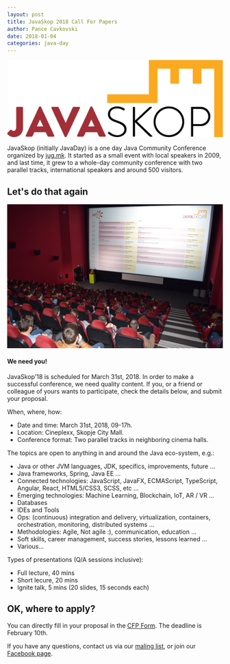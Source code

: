 ```yaml
---
layout: post
title: JavaSkop 2018 Call For Papers
author: Pance Cavkovski
date: 2018-01-04
categories: java-day
---
```


![JavaSkop](/images/JavaSkop.png)

JavaSkop (initially JavaDay) is a one day Java Community Conference organized
by [jug.mk](http://jug.mk). It started as a small event with local speakers in 
2009, and last time, it grew to a whole-day community conference with two 
parallel tracks, international speakers and around 500 visitors. 

## Let's do that again

![JavaSkop](/images/posts/javaskop2017_1_audience.jpg)



#### We need you!

JavaSkop'18 is scheduled for March 31st, 2018. In order to make a successful
conference, we need quality content. If you, or a friend or colleague of yours
wants to participate, check the details below, and submit your proposal.

When, where, how:

- Date and time: March 31st, 2018, 09-17h.
- Location: Cineplexx, Skopje City Mall.
- Conference format: Two parallel tracks in neighboring cinema halls.

The topics are open to anything in and around the Java eco-system, e.g.:

- Java or other JVM languages, JDK, specifics, improvements, future ...
- Java frameworks, Spring, Java EE ...
- Connected technologies: JavaScript, JavaFX, ECMAScript, TypeScript, Angular, React, HTML5/CSS3, SCSS, etc ...
- Emerging technologies: Machine Learning, Blockchain, IoT, AR / VR ...
- Databases
- IDEs and Tools
- Ops: (continuous) integration and delivery, virtualization, containers, orchestration, monitoring, distributed systems ...
- Methodologies: Agile, Not agile :), communication, education ...
- Soft skills, career management, success stories, lessons learned ...
- Various...

Types of presentations (Q/A sessions inclusive):

- Full lecture, 40 mins
- Short lecure, 20 mins
- Ignite talk, 5 mins (20 slides, 15 seconds each)

## OK, where to apply?
You can directly fill in your proposal in the [CFP Form](https://goo.gl/forms/sJgRFJ1f7XABm7I03). The deadline is February 10th.

If you have any questions, contact us via our [maling list](https://groups.google.com/forum/#!forum/jugmk), or join our [Facebook page](https://www.facebook.com/groups/jugmk/).